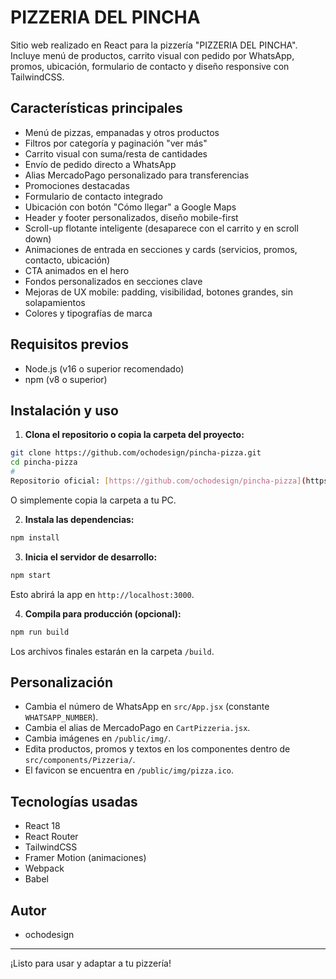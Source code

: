 
# PIZZERIA DEL PINCHA

Sitio web realizado en React para la pizzería "PIZZERIA DEL PINCHA". Incluye menú de productos, carrito visual con pedido por WhatsApp, promos, ubicación, formulario de contacto y diseño responsive con TailwindCSS.

## Características principales
- Menú de pizzas, empanadas y otros productos
- Filtros por categoría y paginación "ver más"
- Carrito visual con suma/resta de cantidades
- Envío de pedido directo a WhatsApp
- Alias MercadoPago personalizado para transferencias
- Promociones destacadas
- Formulario de contacto integrado
- Ubicación con botón "Cómo llegar" a Google Maps
- Header y footer personalizados, diseño mobile-first
- Scroll-up flotante inteligente (desaparece con el carrito y en scroll down)
- Animaciones de entrada en secciones y cards (servicios, promos, contacto, ubicación)
- CTA animados en el hero
- Fondos personalizados en secciones clave
- Mejoras de UX mobile: padding, visibilidad, botones grandes, sin solapamientos
- Colores y tipografías de marca

## Requisitos previos
- Node.js (v16 o superior recomendado)
- npm (v8 o superior)

## Instalación y uso

1. **Clona el repositorio o copia la carpeta del proyecto:**
   
  ```bash
  git clone https://github.com/ochodesign/pincha-pizza.git
  cd pincha-pizza
#
Repositorio oficial: [https://github.com/ochodesign/pincha-pizza](https://github.com/ochodesign/pincha-pizza)
  ```
  O simplemente copia la carpeta a tu PC.

2. **Instala las dependencias:**
   
  ```bash
  npm install
  ```

3. **Inicia el servidor de desarrollo:**
   
  ```bash
  npm start
  ```
  Esto abrirá la app en `http://localhost:3000`.

4. **Compila para producción (opcional):**
   
  ```bash
  npm run build
  ```
  Los archivos finales estarán en la carpeta `/build`.

## Personalización
- Cambia el número de WhatsApp en `src/App.jsx` (constante `WHATSAPP_NUMBER`).
- Cambia el alias de MercadoPago en `CartPizzeria.jsx`.
- Cambia imágenes en `/public/img/`.
- Edita productos, promos y textos en los componentes dentro de `src/components/Pizzeria/`.
- El favicon se encuentra en `/public/img/pizza.ico`.

## Tecnologías usadas
- React 18
- React Router
- TailwindCSS
- Framer Motion (animaciones)
- Webpack
- Babel

## Autor
- ochodesign

---
¡Listo para usar y adaptar a tu pizzería!
